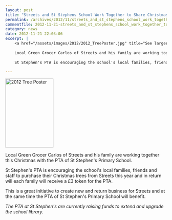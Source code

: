 ```yaml
---
layout: post
title: "Streets and St Stephens School Work Together to Share Christmas Joy!"
permalink: /archives/2012/11/streets_and_st_stephens_school_work_together_to_sh.html
commentfile: 2012-11-21-streets_and_st_stephens_school_work_together_to_sh
category: news
date: 2012-11-21 22:03:06
excerpt: |
    <a href="/assets/images/2012/2012_TreePoster.jpg" title="See larger version of - 2012 Tree Poster"><img src="/assets/images/2012/2012_TreePoster_thumb.jpg" width="150" height="216" alt="2012 Tree Poster" class="photo right" /></a>
    
    Local Green Grocer Carlos of Streets and his family are working together this Christmas with the PTA of St Stephen's Primary School.
    
    St Stephen's PTA is encouraging the school's local families, friends and staff to purchase their Christmas trees from Streets this year and in return will each family will receive a &pound;3 token for the PTA.

---
```


<a href="/assets/images/2012/2012_TreePoster.jpg" title="See larger version of - 2012 Tree Poster"><img src="/assets/images/2012/2012_TreePoster_thumb.jpg" width="150" height="216" alt="2012 Tree Poster" class="photo right" /></a>

Local Green Grocer Carlos of Streets and his family are working together this Christmas with the PTA of St Stephen's Primary School.

St Stephen's PTA is encouraging the school's local families, friends and staff to purchase their Christmas trees from Streets this year and in return will each family will receive a £3 token for the PTA.

This is a great initiative to create new and return business for Streets and at the same time the PTA of St Stephen's Primary School will benefit.

*The PTA at St Stephen's are currently raising funds to extend and upgrade the school library.*
